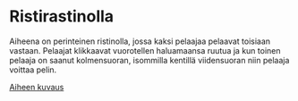 # Ristirastinolla

Aiheena on perinteinen ristinolla, jossa kaksi pelaajaa pelaavat toisiaan vastaan. Pelaajat klikkaavat vuorotellen haluamaansa ruutua ja kun toinen pelaaja on saanut kolmensuoran, isommilla kentillä viidensuoran niin pelaaja voittaa pelin.

[Aiheen kuvaus](dokumentaatio/aihemäärittely.md)
